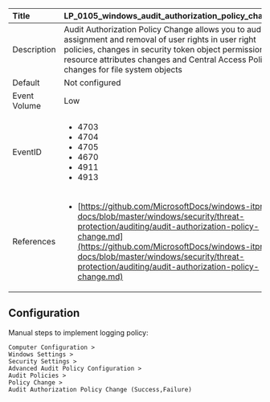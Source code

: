 | Title          | LP_0105_windows_audit_authorization_policy_change                                                                     |
|:---------------|:--------------------------------------------------------------------------------|
| Description    | Audit Authorization Policy Change allows you to audit assignment and removal  of user rights in user right policies, changes in security token object  permission, resource attributes changes and Central Access Policy changes  for file system objects                                                               |
| Default        | Not configured                                                                   |
| Event Volume   | Low                                                                    |
| EventID        | <ul><li>4703</li><li>4704</li><li>4705</li><li>4670</li><li>4911</li><li>4913</li></ul>         |
| References     | <ul><li>[https://github.com/MicrosoftDocs/windows-itpro-docs/blob/master/windows/security/threat-protection/auditing/audit-authorization-policy-change.md](https://github.com/MicrosoftDocs/windows-itpro-docs/blob/master/windows/security/threat-protection/auditing/audit-authorization-policy-change.md)</li></ul> |



## Configuration

Manual steps to implement logging policy:

```
Computer Configuration >
Windows Settings >
Security Settings >
Advanced Audit Policy Configuration >
Audit Policies >
Policy Change >
Audit Authorization Policy Change (Success,Failure)
```


